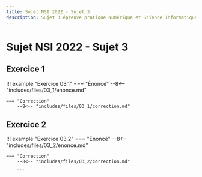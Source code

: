 ```yaml
---
title: Sujet NSI 2022 - Sujet 3
description: Sujet 3 épreuve pratique Numérique et Science Informatique 2022
---
```


# Sujet NSI 2022 - Sujet 3

## Exercice 1

!!! example "Exercice 03.1"
    === "Énoncé"
        --8<-- "includes/files/03_1/enonce.md"

    === "Correction"
        --8<-- "includes/files/03_1/correction.md"

## Exercice 2

!!! example "Exercice 03.2"
    === "Énoncé"
        --8<-- "includes/files/03_2/enonce.md"

    === "Correction"
        --8<-- "includes/files/03_2/correction.md"

        ```          
